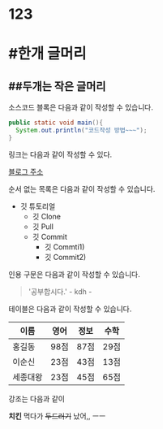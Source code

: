 # 123
# #한개 글머리
## ##두개는 작은 글머리

소스코드 블록은 다음과 같이 작성할 수 있습니다.

```java
public static void main(){
  System.out.println("코드작성 방법~~~");
}

```

링크는 다음과 같이 작성할 수 있다.

[블로그 주소](https://naver.com)


순서 없는 목록은 다음과 같이 작성할 수 있습니다. 
* 깃 튜토리얼
  * 깃 Clone
  * 깃 Pull
  * 깃 Commit
    * 깃 Commti1)
    * 깃 Commit2)
    
인용 구문은 다음과 같이 작성할 수 있습니다.

> '공부합시다.'  - kdh -

테이블은 다음과 같이 작성할 수 있습니다.

이름|영어|정보|수학
---|---|---|---|
홍길동|98점|87점|29점|
이순신|23점|43점|13점|
세종대왕|23점|45점|65점|

강조는 다음과 같이

**치킨** 먹다가 ~~두드러기~~ 났어,, ㅡㅡ
